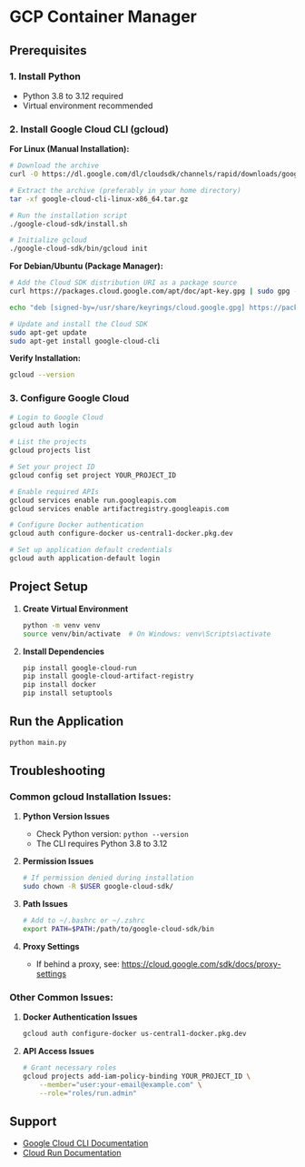 # GCP Container Manager

## Prerequisites

### 1. Install Python

- Python 3.8 to 3.12 required
- Virtual environment recommended

### 2. Install Google Cloud CLI (gcloud)

**For Linux (Manual Installation):**

```bash
# Download the archive
curl -O https://dl.google.com/dl/cloudsdk/channels/rapid/downloads/google-cloud-cli-linux-x86_64.tar.gz

# Extract the archive (preferably in your home directory)
tar -xf google-cloud-cli-linux-x86_64.tar.gz

# Run the installation script
./google-cloud-sdk/install.sh

# Initialize gcloud
./google-cloud-sdk/bin/gcloud init
```

**For Debian/Ubuntu (Package Manager):**

```bash
# Add the Cloud SDK distribution URI as a package source
curl https://packages.cloud.google.com/apt/doc/apt-key.gpg | sudo gpg --dearmor -o /usr/share/keyrings/cloud.google.gpg

echo "deb [signed-by=/usr/share/keyrings/cloud.google.gpg] https://packages.cloud.google.com/apt cloud-sdk main" | sudo tee -a /etc/apt/sources.list.d/google-cloud-sdk.list

# Update and install the Cloud SDK
sudo apt-get update
sudo apt-get install google-cloud-cli
```

**Verify Installation:**

```bash
gcloud --version
```

### 3. Configure Google Cloud

```bash
# Login to Google Cloud
gcloud auth login

# List the projects
gcloud projects list

# Set your project ID
gcloud config set project YOUR_PROJECT_ID

# Enable required APIs
gcloud services enable run.googleapis.com
gcloud services enable artifactregistry.googleapis.com

# Configure Docker authentication
gcloud auth configure-docker us-central1-docker.pkg.dev

# Set up application default credentials
gcloud auth application-default login
```

## Project Setup

1. **Create Virtual Environment**

   ```bash
   python -m venv venv
   source venv/bin/activate  # On Windows: venv\Scripts\activate
   ```

2. **Install Dependencies**
   ```bash
   pip install google-cloud-run
   pip install google-cloud-artifact-registry
   pip install docker
   pip install setuptools
   ```

## Run the Application

```bash
python main.py
```

## Troubleshooting

### Common gcloud Installation Issues:

1. **Python Version Issues**

   - Check Python version: `python --version`
   - The CLI requires Python 3.8 to 3.12

2. **Permission Issues**

   ```bash
   # If permission denied during installation
   sudo chown -R $USER google-cloud-sdk/
   ```

3. **Path Issues**

   ```bash
   # Add to ~/.bashrc or ~/.zshrc
   export PATH=$PATH:/path/to/google-cloud-sdk/bin
   ```

4. **Proxy Settings**
   - If behind a proxy, see: https://cloud.google.com/sdk/docs/proxy-settings

### Other Common Issues:

1. **Docker Authentication Issues**

   ```bash
   gcloud auth configure-docker us-central1-docker.pkg.dev
   ```

2. **API Access Issues**
   ```bash
   # Grant necessary roles
   gcloud projects add-iam-policy-binding YOUR_PROJECT_ID \
       --member="user:your-email@example.com" \
       --role="roles/run.admin"
   ```

## Support

- [Google Cloud CLI Documentation](https://cloud.google.com/sdk/docs)
- [Cloud Run Documentation](https://cloud.google.com/run/docs)
